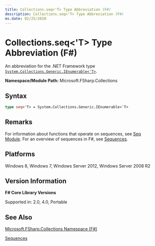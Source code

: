 ```yaml
---
title: Collections.seq<'T> Type Abbreviation (F#)
description: Collections.seq<'T> Type Abbreviation (F#)
ms.date: 02/25/2020
---
```


# Collections.seq<'T> Type Abbreviation (F#)

An abbreviation for the .NET Framework type [`System.Collections.Generic.IEnumerable<'T>`](https://msdn.microsoft.com/library/9eekhta0.aspx).

**Namespace/Module Path:** Microsoft.FSharp.Collections

## Syntax

```fsharp
type seq<'T> = System.Collections.Generic.IEnumerable<'T>
```

## Remarks

For information about functions that operate on sequences, see [Seq Module](collections.seq-module-[fsharp].md). For an overview of sequences in F#, see [Sequences](../../language-reference/sequences.md).

## Platforms

Windows 8, Windows 7, Windows Server 2012, Windows Server 2008 R2

## Version Information

**F# Core Library Versions**

Supported in: 2.0, 4.0, Portable

## See Also

[Microsoft.FSharp.Collections Namespace &#40;F&#35;&#41;](Microsoft.FSharp.Collections-Namespace-%5BFSharp%5D.md)

[Sequences](../../language-reference/sequences.md)